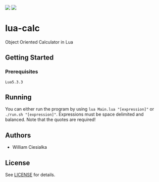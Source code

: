 ![](https://img.shields.io/badge/dynamic/json?color=brightgreen&label=Version&prefix=v&query=version&url=https%3A%2F%2Fraw.githubusercontent.com%2Fwciesialka%2Flua-calc%2Fmaster%2Fpackage.json) ![](https://img.shields.io/badge/dynamic/json?color=informational&label=Lua&prefix=v&query=luaversion&url=https%3A%2F%2Fraw.githubusercontent.com%2Fwciesialka%2Flua-calc%2Fmaster%2Fpackage.json)

# lua-calc
Object Oriented Calculator in Lua

## Getting Started

### Prerequisites

`Lua5.3.3`

## Running

You can either run the program by using `lua Main.lua "[expression]"` or `./run.sh "[expression]"`. Expressions must be space delimited and balanced. Note that the quotes are required!

## Authors

* William Ciesialka

## License

See [LICENSE](LICENSE) for details.